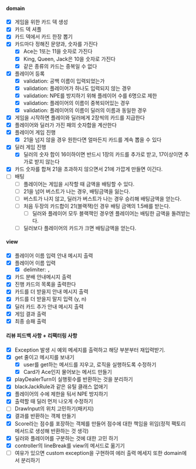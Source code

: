 #### domain

- [x] 게임을 위한 카드 덱 생성
- [x] 카드 덱 셔플
- [x] 카드 덱에서 카드 한장 뽑기
- [x] 카드마다 정해진 문양과, 숫자를 가진다
    - [x] Ace는 1또는 11을 숫자로 가진다
    - [x] King, Queen, Jack은 10을 숫자로 가진다
    - [x] 같은 종류의 카드는 중복일 수 없다
- [x] 플레이어 등록
    - [x] validation: 공백 이름이 입력되었는가
    - [x] validation: 플레이어가 하나도 입력되지 않는 경우
    - [x] validation: NPE를 방지하기 위해 플레이어 수를 6명으로 제한
    - [x] validation: 플레이어의 이름이 중복되어있는 경우
    - [x] validation: 플레이어의 이름이 딜러의 이름과 동일한 경우
- [x] 게임을 시작하면 플레이와 딜러에게 2장씩의 카드를 지급한다
- [x] 플레이어와 딜러가 가진 패의 숫자합을 계산한다
- [x] 플레이어 게임 진행
    - [x] 21을 넘지 않을 경우 원한다면 얼마든지 카드를 계속 뽑을 수 있다
- [x] 딜러 게임 진행
    - [x] 딜러의 숫자 합이 16이하이면 반드시 1장의 카드를 추가로 받고, 17이상이면 추가로 받지 않는다
- [x] 카드 숫자를 합쳐 21을 초과하지 않으면서 21에 가깝게 만들면 이긴다.
- [ ] 배팅
    - [ ] 플레이어는 게임을 시작할 때 금액을 배팅할 수 있다.
    - [ ] 21을 넘어 버스트가 나는 경우, 배팅금액을 잃는다.
    - [ ] 버스트가 나지 않고, 딜러가 버스트가 나는 경우 승리해 배팅금액을 얻는다.
    - [ ] 처음 두장의 카드합이 21(블랙잭)인 경우 배팅 금액의 1.5배를 받는다.
        - [ ] 딜러와 플레이어 모두 블랙잭인 경우엔 플레이어는 배팅한 금액을 돌려받는다.
    - [ ] 딜러보다 플레이어의 카드가 크면 배팅금액을 얻는다.

#### view

- [x] 플레이어 이름 입력 안내 메시지 출력
- [x] 플레이어 이름 입력
    - [x] delimiter: `,`
- [x] 카드 분배 안내메시지 출력
- [x] 진행 카드의 목록을 출력한다
- [x] 카드를 더 받을지 안내 메시지 출력
- [x] 카드를 더 받을지 말지 입력 (y, n)
- [x] 딜러 카드 추가 안내 메시지 출력
- [x] 게임 결과 출력
- [x] 최종 승패 출력

#### 리뷰 피드백 사항 + 리팩터링 사항

- [x] Exception 발생 시 예외 메세지를 출력하고 해당 부분부터 재입력받기.
- [x] get 줄이고 메시지를 보내기
    - [x] user를 get하는 메서드를 지우고, 로직을 실행하도록 수정하기
    - [x] Card가 Ace인지 물어보는 메서드 만들기
- [x] playDealerTurn이 실행횟수를 반환하는 것을 분리하기
- [x] blackJackRule과 같은 유틸 클래스 없애기
- [x] 플레이어의 수에 제한을 둬서 NPE 방지하기
- [x] 출력할 때 딜러 먼저 나오게 수정하기
- [ ] DrawInput의 위치 고민하기(패키지)
- [x] 결과를 반환하는 객체 만들기
- [x] Score라는 점수를 포장하는 객체를 만들어 점수에 대한 책임을 위임(정적 팩토리 메서드로 생성해 반환하는 것 생각)
- [x] 딜러와 플레이어를 구분하는 것에 대한 고민 하기
- [x] controller의 lineBreak를 view의 메서드로 옮기기
- [ ] 여유가 있으면 custom exception을 구현하여 에러 출력 메세지 또한 domain에서 분리하기
